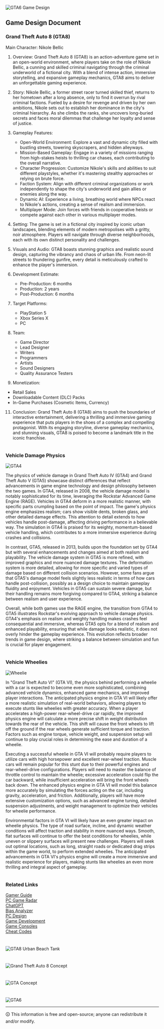 ![GTA6 Game Design](https://github.com/user-attachments/assets/a092d399-9801-4064-b7c0-6f4317b57395)

## Game Design Document
### Grand Theft Auto 8 (GTA8)

Main Character: Nikole Bellic

1. Overview:
   Grand Theft Auto 8 (GTA8) is an action-adventure game set in an open-world environment, where players take on the role of Nikole Bellic, a cunning and skilled criminal navigating through the criminal underworld of a fictional city. With a blend of intense action, immersive storytelling, and expansive gameplay mechanics, GTA8 aims to deliver an unforgettable gaming experience.

2. Story:
   Nikole Bellic, a former street racer turned skilled thief, returns to her hometown after a long absence, only to find it overrun by rival criminal factions. Fueled by a desire for revenge and driven by her own ambitions, Nikole sets out to establish her dominance in the city's criminal hierarchy. As she climbs the ranks, she uncovers long-buried secrets and faces moral dilemmas that challenge her loyalty and sense of justice.

3. Gameplay Features:
   - Open-World Environment: Explore a vast and dynamic city filled with bustling streets, towering skyscrapers, and hidden alleyways.
   - Mission-Based Gameplay: Engage in a variety of missions ranging from high-stakes heists to thrilling car chases, each contributing to the overall narrative.
   - Character Progression: Customize Nikole's skills and abilities to suit different playstyles, whether it's mastering stealthy approaches or relying on brute force.
   - Faction System: Align with different criminal organizations or work independently to shape the city's underworld and gain allies or enemies along the way.
   - Dynamic AI: Experience a living, breathing world where NPCs react to Nikole's actions, creating a sense of realism and immersion.
   - Multiplayer Mode: Join forces with friends in cooperative heists or compete against each other in various multiplayer modes.

4. Setting:
   The game is set in a fictional city inspired by iconic urban landscapes, blending elements of modern metropolises with a gritty, noir atmosphere. Players will navigate through diverse neighborhoods, each with its own distinct personality and challenges.

6. Visuals and Audio:
   GTA8 boasts stunning graphics and realistic sound design, capturing the vibrancy and chaos of urban life. From neon-lit streets to thundering gunfire, every detail is meticulously crafted to enhance the player's immersion.

7. Development Estimate:
   - Pre-Production: 6 months
   - Production: 2 years
   - Post-Production: 6 months

8. Target Platforms:
   - PlayStation 5
   - Xbox Series X
   - PC

9. Team:
   - Game Director
   - Lead Designer
   - Writers
   - Programmers
   - Artists
   - Sound Designers
   - Quality Assurance Testers

10. Monetization:
   - Retail Sales
   - Downloadable Content (DLC) Packs
   - In-Game Purchases (Cosmetic Items, Currency)

11. Conclusion:
    Grand Theft Auto 8 (GTA8) aims to push the boundaries of interactive entertainment, delivering a thrilling and immersive gaming experience that puts players in the shoes of a complex and compelling protagonist. With its engaging storyline, diverse gameplay mechanics, and stunning visuals, GTA8 is poised to become a landmark title in the iconic franchise.

#
### Vehicle Damage Physics

![GTA4](https://github.com/user-attachments/assets/86c88c49-3ee7-41cc-bd7f-2e0b09353594)

The physics of vehicle damage in Grand Theft Auto IV (GTA4) and Grand Theft Auto V (GTA5) showcase distinct differences that reflect advancements in game engine technology and design philosophy between the two games. In GTA4, released in 2008, the vehicle damage model is notably sophisticated for its time, leveraging the Rockstar Advanced Game Engine (RAGE). Vehicles in GTA4 deform in a more realistic manner, with specific parts crumpling based on the point of impact. The game's physics engine emphasizes realism; cars show visible dents, broken glass, and other detailed damage effects. This attention to detail extends to how vehicles handle post-damage, affecting driving performance in a believable way. The simulation in GTA4 is praised for its weighty, momentum-based vehicle handling, which contributes to a more immersive experience during crashes and collisions.

In contrast, GTA5, released in 2013, builds upon the foundation set by GTA4 but with several enhancements and changes aimed at both realism and playability. The vehicle damage system in GTA5 is more refined, with improved graphics and more nuanced damage textures. The deformation system is more detailed, allowing for more specific and varied types of damage based on different collision scenarios. However, some fans argue that GTA5's damage model feels slightly less realistic in terms of how cars handle post-collision, possibly as a design choice to maintain gameplay fluidity and enjoyment. Vehicles in GTA5 can sustain severe damage, but their handling remains more forgiving compared to GTA4, striking a balance between realism and user experience.

Overall, while both games use the RAGE engine, the transition from GTA4 to GTA5 illustrates Rockstar's evolving approach to vehicle damage physics. GTA4's emphasis on realism and weighty handling makes crashes feel consequential and immersive, whereas GTA5 opts for a blend of realism and enhanced playability, ensuring that while damage looks realistic, it does not overly hinder the gameplay experience. This evolution reflects broader trends in game design, where striking a balance between simulation and fun is crucial for player engagement.

#
### Vehicle Wheelies

![Wheelie](https://github.com/user-attachments/assets/1b52d705-d118-49d1-b7b2-fcecf12e43fd)

In "Grand Theft Auto VI" (GTA VI), the physics behind performing a wheelie with a car is expected to become even more sophisticated, combining advanced vehicle dynamics, enhanced game mechanics, and improved player interactions. The anticipated physics engine in GTA VI will likely offer a more realistic simulation of real-world behaviors, allowing players to execute stunts like wheelies with greater accuracy. When a player accelerates a high-power rear-wheel-drive car rapidly, the improved physics engine will calculate a more precise shift in weight distribution towards the rear of the vehicle. This shift will cause the front wheels to lift off the ground if the rear wheels generate sufficient torque and traction. Factors such as engine torque, vehicle weight, and suspension setup will continue to play crucial roles in determining the ease and duration of a wheelie.

Executing a successful wheelie in GTA VI will probably require players to utilize cars with high horsepower and excellent rear-wheel traction. Muscle cars will remain popular for this stunt due to their powerful engines and rear-wheel-drive configurations. Players will need to master the balance of throttle control to maintain the wheelie; excessive acceleration could flip the car backward, while insufficient acceleration will bring the front wheels back down. The enhanced physics engine in GTA VI will model this balance more accurately by simulating the forces acting on the car, including gravity, acceleration, and friction. Additionally, players will have more extensive customization options, such as advanced engine tuning, detailed suspension adjustments, and weight management to optimize their vehicles for wheelie performance.

Environmental factors in GTA VI will likely have an even greater impact on wheelie physics. The type of road surface, incline, and dynamic weather conditions will affect traction and stability in more nuanced ways. Smooth, flat surfaces will continue to offer the best conditions for wheelies, while uneven or slippery surfaces will present new challenges. Players will seek out optimal locations, such as long, straight roads or dedicated drag strips within the game world, to perform extended wheelies. The anticipated advancements in GTA VI's physics engine will create a more immersive and realistic experience for players, making stunts like wheelies an even more thrilling and integral aspect of gameplay.

#
### Related Links

[Gamer Guide](https://chat.openai.com/g/g-Rtn7s4qGb-gamer-guide)
<br>
[PC Game Radar](https://chat.openai.com/g/g-Er7chyOmE-pc-game-radar)
<br>
[ChatGPT](https://github.com/sourceduty/ChatGPT)
<br>
[Bias Analyzer](https://github.com/sourceduty/Bias_Analyzer)
<br>
[PC Design](https://github.com/sourceduty/PC_Design)
<br>
[Game Development](https://github.com/sourceduty/Game_Development)
<br>
[Game Consoles](https://github.com/sourceduty/Game_Consoles)
<br>
[Cheat Codes](https://github.com/sourceduty/Cheat_Codes)

#

![GTA8 Urban Beach Tank](https://github.com/sourceduty/Grand_Theft_Auto_8/assets/123030236/e030dbca-ef8d-4438-82b7-9e3c41003a3b)

#

![Grand Theft Auto 8 Concept](https://github.com/sourceduty/Grand_Theft_Auto_8/assets/123030236/80840018-cef0-4ae1-b8d1-4998a0bf62cd)

#

![GTA Concept](https://github.com/user-attachments/assets/30490dbc-af9b-4b36-8515-58bb7cb2f3ae)

#

![GTA6](https://github.com/user-attachments/assets/2e6a4c36-c56f-48ad-a45e-b9a67cb16abc)

***
🛈 This information is free and open-source; anyone can redistribute it and/or modify.
